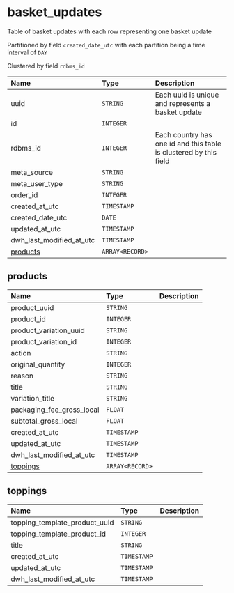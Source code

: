 # basket_updates

Table of basket updates with each row representing one basket update

Partitioned by field `created_date_utc` with each
partition being a time interval of `DAY`

Clustered by field `rdbms_id`


| Name | Type | Description |
| :--- | :--- | :---        |
| uuid | `STRING` | Each uuid is unique and represents a basket update |
| id | `INTEGER` |  |
| rdbms_id | `INTEGER` | Each country has one id and this table is clustered by this field |
| meta_source | `STRING` |  |
| meta_user_type | `STRING` |  |
| order_id | `INTEGER` |  |
| created_at_utc | `TIMESTAMP` |  |
| created_date_utc | `DATE` |  |
| updated_at_utc | `TIMESTAMP` |  |
| dwh_last_modified_at_utc | `TIMESTAMP` |  |
| [products](#products) | `ARRAY<RECORD>` |  |

## products

| Name | Type | Description |
| :--- | :--- | :---        |
| product_uuid | `STRING` |  |
| product_id | `INTEGER` |  |
| product_variation_uuid | `STRING` |  |
| product_variation_id | `INTEGER` |  |
| action | `STRING` |  |
| original_quantity | `INTEGER` |  |
| reason | `STRING` |  |
| title | `STRING` |  |
| variation_title | `STRING` |  |
| packaging_fee_gross_local | `FLOAT` |  |
| subtotal_gross_local | `FLOAT` |  |
| created_at_utc | `TIMESTAMP` |  |
| updated_at_utc | `TIMESTAMP` |  |
| dwh_last_modified_at_utc | `TIMESTAMP` |  |
| [toppings](#toppings) | `ARRAY<RECORD>` |  |

## toppings

| Name | Type | Description |
| :--- | :--- | :---        |
| topping_template_product_uuid | `STRING` |  |
| topping_template_product_id | `INTEGER` |  |
| title | `STRING` |  |
| created_at_utc | `TIMESTAMP` |  |
| updated_at_utc | `TIMESTAMP` |  |
| dwh_last_modified_at_utc | `TIMESTAMP` |  |
